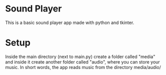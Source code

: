 # Sound Player
This is a basic sound player app made with python and tkinter.
# Setup
Inside the main directory (next to main.py) create a folder called "media" and inside it create another folder called
"audio", where you can store your music. In short words, the app reads music from the directory media/audio/